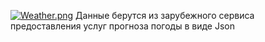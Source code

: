 [![Weather.png](https://i.postimg.cc/TwQ27bwy/Weather.png)](https://postimg.cc/ftthkJYZ)
Данные берутся из зарубежного сервиса предоставления услуг прогноза погоды в виде Json
